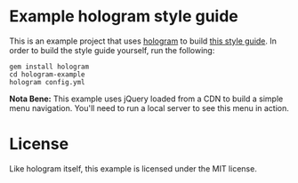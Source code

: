 # Example hologram style guide

This is an example project that uses
[hologram](http://trulia.github.io/hologram) to build [this style
guide](http://trulia.github.io/hologram-example). In order to build the
style guide yourself, run the following:

    gem install hologram
    cd hologram-example
    hologram config.yml

**Nota Bene:** This example uses jQuery loaded from a CDN to build a simple menu navigation. You'll need to run a local server to see this menu in action.

# License

Like hologram itself, this example is licensed under the MIT license.
